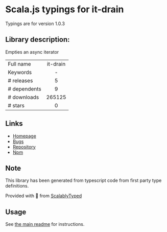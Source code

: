 
# Scala.js typings for it-drain

Typings are for version 1.0.3

## Library description:
Empties an async iterator

|                    |                 |
| ------------------ | :-------------: |
| Full name          | it-drain |
| Keywords           | - |
| # releases         | 5 |
| # dependents       | 9 |
| # downloads        | 265125 |
| # stars            | 0 |

## Links
- [Homepage](https://github.com/achingbrain/it#readme)
- [Bugs](https://github.com/achingbrain/it/issues)
- [Repository](https://github.com/achingbrain/it)
- [Npm](https://www.npmjs.com/package/it-drain)
    


## Note
This library has been generated from typescript code from first party type definitions.

Provided with :purple_heart: from [ScalablyTyped](https://github.com/oyvindberg/ScalablyTyped)

## Usage
See [the main readme](../../readme.md) for instructions.


